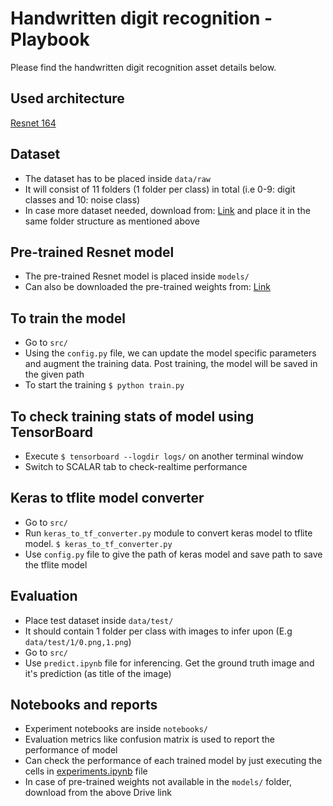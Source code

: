 # Handwritten digit recognition - Playbook
Please find the handwritten digit recognition asset details below. 

## Used architecture
[Resnet 164](https://arxiv.org/abs/1603.05027)

## Dataset
- The dataset has to be placed inside ``data/raw``  
- It will consist of 11 folders (1 folder per class) in total (i.e 0-9: digit classes and 10: noise class)
- In case more dataset needed, download from: [Link](https://drive.google.com/drive/folders/1a08_cVWF_ZE_B6K_hUvWkms8Lo4S3ebT) and place it in the same folder structure as mentioned above

## Pre-trained Resnet model
- The pre-trained Resnet model is placed inside ``models/`` 
- Can also be downloaded the pre-trained weights from: [Link](https://drive.google.com/file/d/1PZVfCDYWsmK0ejpv0r3-i0dOq-JvQgLi/view?usp=share_link)

## To train the model
- Go to ``src/``
- Using the ``config.py`` file, we can update the model specific parameters and augment the training data. Post training, the model will be saved in the given path
- To start the training
``
$ python train.py 
``
## To check training stats of model using TensorBoard
- Execute ``$ tensorboard --logdir logs/`` on another terminal window
- Switch to SCALAR tab to check-realtime performance 

## Keras to tflite model converter
- Go to ``src/``
- Run ``keras_to_tf_converter.py`` module to convert keras model to tflite model.
``
$ keras_to_tf_converter.py
``
- Use ``config.py`` file to give the path of keras model and save path to save the tflite model

## Evaluation
- Place test dataset inside ``data/test/``
- It should contain 1 folder per class with images to infer upon (E.g ``data/test/1/0.png,1.png``)
- Go to ``src/``
- Use ``predict.ipynb`` file for inferencing. Get the ground truth image and it's prediction (as title of the image)

## Notebooks and reports
- Experiment notebooks are inside ``notebooks/``
- Evaluation metrics like confusion matrix is used to report the performance of model
- Can check the performance of each trained model by just executing the cells in [experiments.ipynb](https://github.com/Sunbird-Saral/react-native-saral-sdk/tree/enhancement/ml_folder_struct/ml_models/handwritten_alpha-numeric/notebooks/experiment1) file
- In case of pre-trained weights not available in the ``models/`` folder, download from the above Drive link 



